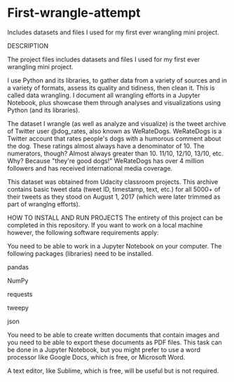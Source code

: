# First-wrangle-attempt
Includes datasets and files I used for my first ever wrangling mini project. 




DESCRIPTION

The project files includes datasets and files I used for my first ever wrangling mini project. 

I use Python and its libraries, to gather data from a variety of sources and in a variety of formats, assess its quality and tidiness, then clean it. This is called data wrangling. I document all wrangling efforts in a Jupyter Notebook, plus showcase them through analyses and visualizations using Python (and its libraries). 

The dataset I wrangle (as well as analyze and visualize) is the tweet archive of Twitter user @dog_rates, also known as WeRateDogs. WeRateDogs is a Twitter account that rates people's dogs with a humorous comment about the dog. These ratings almost always have a denominator of 10. The numerators, though? Almost always greater than 10. 11/10, 12/10, 13/10, etc. Why? Because "they're good dogs!" WeRateDogs has over 4 million followers and has received international media coverage.

This dataset was obtained from Udacity classroom projects. This archive contains basic tweet data (tweet ID, timestamp, text, etc.) for all 5000+ of their tweets as they stood on August 1, 2017 (which were later trimmed as part of wranglng efforts).




HOW TO INSTALL AND RUN PROJECTS
The entirety of this project can be completed in this repository. 
If you want to work on a local machine however, 
the following software requirements apply:

You need to be able to work in a Jupyter Notebook on your computer. 
The following packages (libraries) need to be installed.

pandas

NumPy

requests

tweepy

json

You need to be able to create written documents that contain images and you need to be able to export these documents as PDF files. This task can be done in a Jupyter Notebook, but you might prefer to use a word processor like Google Docs, which is free, or Microsoft Word.

A text editor, like Sublime, which is free, will be useful but is not required.
